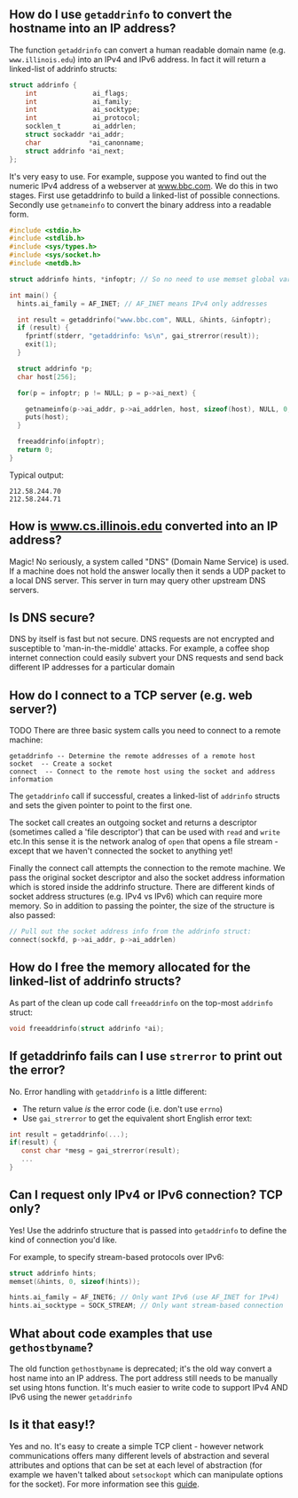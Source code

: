 ## How do I use `getaddrinfo` to convert the hostname into an IP address?

The function `getaddrinfo` can convert a human readable domain name (e.g. `www.illinois.edu`) into an IPv4 and IPv6 address. In fact it will return a linked-list of addrinfo structs:
```C
struct addrinfo {
    int              ai_flags;
    int              ai_family;
    int              ai_socktype;
    int              ai_protocol;
    socklen_t        ai_addrlen;
    struct sockaddr *ai_addr;
    char            *ai_canonname;
    struct addrinfo *ai_next;
};
```

It's very easy to use. For example, suppose you wanted to find out the numeric IPv4 address of a webserver at www.bbc.com. We do this in two stages. First use getaddrinfo to build a linked-list of possible connections. Secondly use `getnameinfo` to convert the binary address into a readable form.

```C
#include <stdio.h>
#include <stdlib.h>
#include <sys/types.h>
#include <sys/socket.h>
#include <netdb.h>

struct addrinfo hints, *infoptr; // So no need to use memset global variables

int main() {
  hints.ai_family = AF_INET; // AF_INET means IPv4 only addresses

  int result = getaddrinfo("www.bbc.com", NULL, &hints, &infoptr);
  if (result) {
    fprintf(stderr, "getaddrinfo: %s\n", gai_strerror(result));
    exit(1);
  }

  struct addrinfo *p;
  char host[256];

  for(p = infoptr; p != NULL; p = p->ai_next) {

    getnameinfo(p->ai_addr, p->ai_addrlen, host, sizeof(host), NULL, 0, NI_NUMERICHOST);
    puts(host);
  }

  freeaddrinfo(infoptr);
  return 0;
}
```
Typical output:
```
212.58.244.70
212.58.244.71
```

## How is www.cs.illinois.edu converted into an IP address?

Magic! No seriously, a system called "DNS" (Domain Name Service) is used. If a machine does not hold the answer locally then it sends a UDP packet to a local DNS server. This server in turn may query other upstream DNS servers. 
## Is DNS secure?

DNS by itself is fast but not secure. DNS requests are not encrypted and susceptible to 'man-in-the-middle' attacks. For example, a coffee shop internet connection could easily subvert your DNS requests and send back different IP addresses for a particular domain

## How do I connect to a TCP server (e.g. web server?)
TODO
There are three basic system calls you need to connect to a remote machine:
```
getaddrinfo -- Determine the remote addresses of a remote host
socket  -- Create a socket
connect  -- Connect to the remote host using the socket and address information
```
The `getaddrinfo` call if successful, creates a linked-list of `addrinfo` structs and sets the given pointer to point to the first one.


The socket call creates an outgoing socket and returns a descriptor (sometimes called a 'file descriptor') that can be used with `read` and `write` etc.In this sense it is the network analog of `open` that opens a file stream - except that we haven't connected the socket to anything yet!

Finally the connect call attempts the connection to the remote machine. We pass the original socket descriptor and also the socket address information which is stored inside the addrinfo structure. There are different kinds of socket address structures (e.g. IPv4 vs IPv6) which can require more memory. So in addition to passing the pointer, the size of the structure is also passed:

```C
// Pull out the socket address info from the addrinfo struct:
connect(sockfd, p->ai_addr, p->ai_addrlen)
```

## How do I free the memory allocated for the linked-list of addrinfo structs?

As part of the clean up code call `freeaddrinfo` on the top-most `addrinfo` struct:
```C
void freeaddrinfo(struct addrinfo *ai);
```

## If getaddrinfo fails can I use `strerror` to print out the error?
No. Error handling with `getaddrinfo` is a little different:
*  The return value _is_ the error code (i.e. don't use `errno`)
* Use `gai_strerror` to get the equivalent short English error text:

```C
int result = getaddrinfo(...);
if(result) { 
   const char *mesg = gai_strerror(result); 
   ...
}
```

## Can I request only IPv4 or IPv6 connection? TCP only?
Yes! Use the addrinfo structure that is passed into `getaddrinfo` to define the kind of connection you'd like.

For example, to specify stream-based protocols over IPv6:
```C
struct addrinfo hints;
memset(&hints, 0, sizeof(hints));

hints.ai_family = AF_INET6; // Only want IPv6 (use AF_INET for IPv4)
hints.ai_socktype = SOCK_STREAM; // Only want stream-based connection
```

## What about code examples that use `gethostbyname`?

The old function `gethostbyname` is deprecated; it's the old way convert a host name into an IP address. The port address still needs to be manually set using htons function. It's much easier to write code to support IPv4 AND IPv6 using the newer `getaddrinfo`

## Is it that easy!?
Yes and no. It's easy to create a simple TCP client - however network communications offers many different levels of abstraction and several attributes and options that can be set at each level of abstraction (for example we haven't talked about `setsockopt` which can manipulate options for the socket).
For more information see this [guide](http://www.beej.us/guide/bgnet/output/html/multipage/getaddrinfoman.html).

